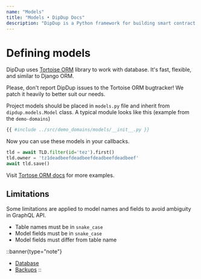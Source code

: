 ```yaml
---
name: "Models"
title: "Models • DipDup Docs"
description: "DipDup is a Python framework for building smart contract indexers. It helps developers focus on business logic instead of writing a boilerplate to store and serve data."
---
```


# Defining models

DipDup uses [Tortoise ORM](https://tortoise.github.io/examples.html) library to work with database. It's fast, flexible, and similar to Django ORM.

Please, don't report DipDup issues to the Tortoise ORM bugtracker! We patch it heavily to better suit our needs.

Project models should be placed in `models.py` file and inherit from `dipdup.models.Model` class. A typical module looks like this (example from the `demo-domains`)

```python
{{ #include ../src/demo_domains/models/__init__.py }}
```

Now you can use these models in your callbacks.

```python
tld = await TLD.filter(id='tez').first()
tld.owner = 'tz1deadbeefdeadbeefdeadbeefdeadbeef'
await tld.save()
```

Visit [Tortose ORM docs](https://tortoise.github.io/examples.html) for more examples.

## Limitations

Some limitations are applied to model names and fields to avoid ambiguity in GraphQL API.

* Table names must be in `snake_case`
* Model fields must be in `snake_case`
* Model fields must differ from table name

::banner{type="note"}

* [Database](../5.deployment/1.database.md)
* [Backups](../5.deployment/2.backups.md)
::
